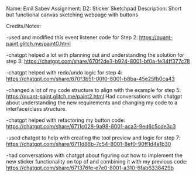 Name: Emil Sabev
Assignment: D2: Sticker Sketchpad
Description: Short but functional canvas sketching webpage with buttons

Credits/Notes:

-used and modified this event listener code for Step 2: https://quant-paint.glitch.me/paint0.html

-chatgpt helped a lot with planning out and understanding the solution for step 3: https://chatgpt.com/share/670f2de3-b924-8001-bf0a-fe34ff377c78

-chatgpt helped with redo/undo logic for step 4: https://chatgpt.com/share/670f3b51-00f0-8001-b8ba-45e25fb0ca43

-changed a lot of my code structure to align with the example for step 5: https://quant-paint.glitch.me/paint2.html
Had conversations with chatgpt about understanding the new requirements and changing my code to a interface/class structure.

-chatgpt helped with refactoring my button code: https://chatgpt.com/share/6711c028-9a98-8001-aca3-9ed6c5cde3c3

-used chatgpt to help with creating the tool preview and logic for step 7: https://chatgpt.com/share/6711d86b-7c54-8001-8ef0-90ff1d4e1b30

-had conversations with chatgpt about figuring out how to implement the new sticker functionality on top of and combining it with my previous code: https://chatgpt.com/share/671376fe-e7e0-8001-a310-6fab6338429b 

